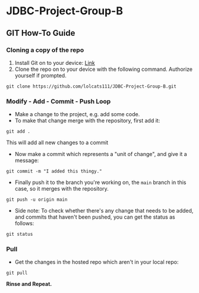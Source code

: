 # JDBC-Project-Group-B
## GIT How-To Guide
### Cloning a copy of the repo

1. Install Git on to your device: [Link](https://github.com/git-guides/install-git)
2. Clone the repo on to your device with the following command. Authorize yourself if prompted.
```
git clone https://github.com/lolcats111/JDBC-Project-Group-B.git
```


### Modify - Add - Commit - Push Loop

* Make a change to the project, e.g. add some code.
* To make that change merge with the repository, first add it:
```
git add .
```
This will add all new changes to a commit
* Now make a commit which represents a "unit of change", and give it a message:
```
git commit -m "I added this thingy."
```
* Finally push it to the branch you're working on, the `main` branch in this case, so it merges with the repository.
```
git push -u origin main
```
* Side note: To check whether there's any change that needs to be added, and commits that haven't been pushed, you can get the status as follows:
```
git status
```

### Pull
 * Get the changes in the hosted repo which aren't in your local repo:
 ```
git pull
 ```

**Rinse and Repeat.**


